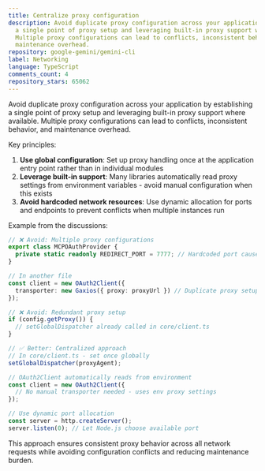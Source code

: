 ```yaml
---
title: Centralize proxy configuration
description: Avoid duplicate proxy configuration across your application by establishing
  a single point of proxy setup and leveraging built-in proxy support where available.
  Multiple proxy configurations can lead to conflicts, inconsistent behavior, and
  maintenance overhead.
repository: google-gemini/gemini-cli
label: Networking
language: TypeScript
comments_count: 4
repository_stars: 65062
---
```


Avoid duplicate proxy configuration across your application by establishing a single point of proxy setup and leveraging built-in proxy support where available. Multiple proxy configurations can lead to conflicts, inconsistent behavior, and maintenance overhead.

Key principles:
1. **Use global configuration**: Set up proxy handling once at the application entry point rather than in individual modules
2. **Leverage built-in support**: Many libraries automatically read proxy settings from environment variables - avoid manual configuration when this exists
3. **Avoid hardcoded network resources**: Use dynamic allocation for ports and endpoints to prevent conflicts when multiple instances run

Example from the discussions:
```typescript
// ❌ Avoid: Multiple proxy configurations
export class MCPOAuthProvider {
  private static readonly REDIRECT_PORT = 7777; // Hardcoded port causes conflicts
}

// In another file
const client = new OAuth2Client({
  transporter: new Gaxios({ proxy: proxyUrl }) // Duplicate proxy setup
});

// ❌ Avoid: Redundant proxy setup
if (config.getProxy()) {
  // setGlobalDispatcher already called in core/client.ts
}

// ✅ Better: Centralized approach
// In core/client.ts - set once globally
setGlobalDispatcher(proxyAgent);

// OAuth2Client automatically reads from environment
const client = new OAuth2Client({
  // No manual transporter needed - uses env proxy settings
});

// Use dynamic port allocation
const server = http.createServer();
server.listen(0); // Let Node.js choose available port
```

This approach ensures consistent proxy behavior across all network requests while avoiding configuration conflicts and reducing maintenance burden.